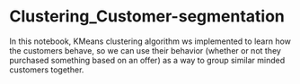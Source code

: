 # Clustering_Customer-segmentation
In this notebook, KMeans clustering algorithm ws implemented to learn how the customers behave, so we can use their behavior (whether or not they purchased something based on an offer) as a way to group similar minded customers together. 
